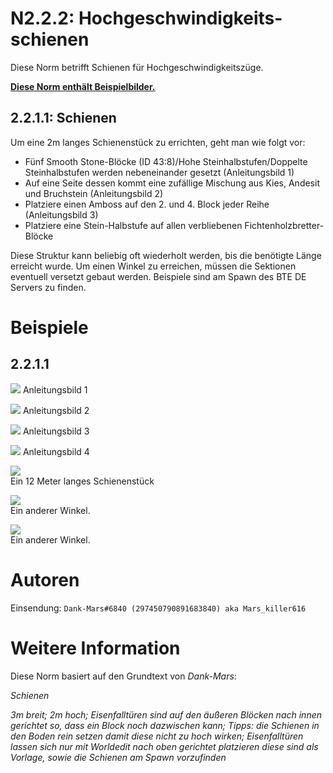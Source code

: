 # N2.2.2: Hochgeschwindigkeits-schienen

Diese Norm betrifft Schienen für Hochgeschwindigkeitszüge.

**[Diese Norm enthält Beispielbilder.](#beispiele)**

## 2.2.1.1: Schienen
Um eine 2m langes Schienenstück zu errichten, geht man wie folgt vor:
* Fünf Smooth Stone-Blöcke (ID 43:8)/Hohe Steinhalbstufen/Doppelte Steinhalbstufen werden nebeneinander gesetzt (Anleitungsbild 1)
* Auf eine Seite dessen kommt eine zufällige Mischung aus Kies, Andesit und Bruchstein (Anleitungsbild 2)
* Platziere einen Amboss auf den 2. und 4. Block jeder Reihe (Anleitungsbild 3)
* Platziere eine Stein-Halbstufe auf allen verbliebenen Fichtenholzbretter-Blöcke

Diese Struktur kann beliebig oft wiederholt werden, bis die benötigte Länge erreicht wurde. Um einen Winkel zu erreichen, müssen die Sektionen eventuell versetzt gebaut werden. Beispiele sind am Spawn des BTE DE Servers zu finden.

# Beispiele

## 2.2.1.1

![](https://cdn.discordapp.com/attachments/707321226405871647/707912679351779328/2020-05-08_11.19.03.png)
Anleitungsbild 1

![](https://cdn.discordapp.com/attachments/707321226405871647/707912696753946694/2020-05-08_11.20.01.png)
Anleitungsbild 2

![](https://cdn.discordapp.com/attachments/707321226405871647/707912696821055508/2020-05-08_11.20.09.png)
Anleitungsbild 3

![](https://cdn.discordapp.com/attachments/707321226405871647/707912698217889822/2020-05-08_11.20.26.png)
Anleitungsbild 4

![](https://cdn.discordapp.com/attachments/707321226405871647/707912698222084116/2020-05-08_11.20.24.png)    
Ein 12 Meter langes Schienenstück

![](https://cdn.discordapp.com/attachments/707321226405871647/707913376403292180/2020-05-08_11.23.36.png)    
Ein anderer Winkel.

![](https://cdn.discordapp.com/attachments/707321226405871647/707913380937072680/2020-05-08_11.23.40.png)    
Ein anderer Winkel.

# Autoren

Einsendung: `Dank-Mars#6840 (297450790891683840) aka Mars_killer616`

# Weitere Information

Diese Norm basiert auf den Grundtext von _Dank-Mars_:

_Schienen_

_3m breit; 2m hoch; Eisenfalltüren sind auf den äußeren Blöcken nach innen gerichtet so, dass ein Block noch dazwischen kann; Tipps: die Schienen in den Boden rein setzen damit diese nicht zu hoch wirken; Eisenfalltüren lassen sich nur mit Worldedit nach oben gerichtet platzieren diese sind als Vorlage, sowie die Schienen am Spawn vorzufinden_
